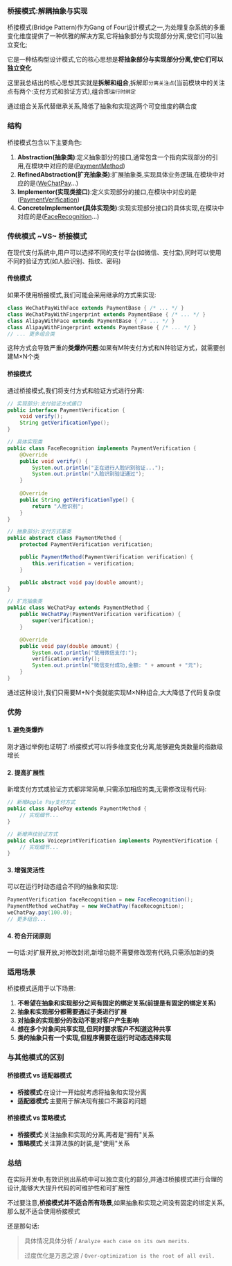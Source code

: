 ### 桥接模式:解耦抽象与实现

桥接模式(Bridge Pattern)作为Gang of Four设计模式之一,为处理复杂系统的多重变化维度提供了一种优雅的解决方案,它将抽象部分与实现部分分离,使它们可以独立变化;

它是一种结构型设计模式,它的核心思想是**将抽象部分与实现部分分离,使它们可以独立变化**

这里我总结出的核心思想其实就是**拆解和组合**,拆解即`分离关注点`(当前模块中的关注点有两个:支付方式和验证方式),组合即`运行时绑定`

通过组合关系代替继承关系,降低了抽象和实现这两个可变维度的耦合度

### 结构

桥接模式包含以下主要角色:

1. **Abstraction(抽象类)**:定义抽象部分的接口,通常包含一个指向实现部分的引用,在模块中对应的是([PaymentMethod](src/main/java/com/niudada/pay/PaymentMethod.java))
2. **RefinedAbstraction(扩充抽象类)**:扩展抽象类,实现具体业务逻辑,在模块中对应的是([WeChatPay](src/main/java/com/niudada/pay/WeChatPay.java)...)
3. **Implementor(实现类接口)**:定义实现部分的接口,在模块中对应的是([PaymentVerification](src/main/java/com/niudada/pay/PaymentVerification.java))
4. **ConcreteImplementor(具体实现类)**:实现实现部分接口的具体实现,在模块中对应的是([FaceRecognition](src/main/java/com/niudada/pay/FaceRecognition.java)...)

### 传统模式 ~VS~ 桥接模式

在现代支付系统中,用户可以选择不同的支付平台(如微信、支付宝),同时可以使用不同的验证方式(如人脸识别、指纹、密码)

#### 传统模式

如果不使用桥接模式,我们可能会采用继承的方式来实现:

```java
class WeChatPayWithFace extends PaymentBase { /* ... */ }
class WeChatPayWithFingerprint extends PaymentBase { /* ... */ }
class AlipayWithFace extends PaymentBase { /* ... */ }
class AlipayWithFingerprint extends PaymentBase { /* ... */ }
// ... 更多组合类
```

这种方式会导致严重的**类爆炸问题**:如果有M种支付方式和N种验证方式，就需要创建M×N个类

#### 桥接模式

通过桥接模式,我们将支付方式和验证方式进行分离:

```java
// 实现部分:支付验证方式接口
public interface PaymentVerification {
    void verify();
    String getVerificationType();
}

// 具体实现类
public class FaceRecognition implements PaymentVerification {
    @Override
    public void verify() {
        System.out.println("正在进行人脸识别验证...");
        System.out.println("人脸识别验证通过");
    }
    
    @Override
    public String getVerificationType() {
        return "人脸识别";
    }
}

// 抽象部分:支付方式基类
public abstract class PaymentMethod {
    protected PaymentVerification verification;

    public PaymentMethod(PaymentVerification verification) {
        this.verification = verification;
    }

    public abstract void pay(double amount);
}

// 扩充抽象类
public class WeChatPay extends PaymentMethod {
    public WeChatPay(PaymentVerification verification) {
        super(verification);
    }

    @Override
    public void pay(double amount) {
        System.out.println("使用微信支付:");
        verification.verify();
        System.out.println("微信支付成功,金额: " + amount + "元");
    }
}
```

通过这种设计,我们只需要M+N个类就能实现M×N种组合,大大降低了代码复杂度

### 优势

#### 1. 避免类爆炸

刚才通过举例也证明了:桥接模式可以将多维度变化分离,能够避免类数量的指数级增长

#### 2. 提高扩展性

新增支付方式或验证方式都非常简单,只需添加相应的类,无需修改现有代码:

```java
// 新增Apple Pay支付方式
public class ApplePay extends PaymentMethod {
    // 实现细节...
}

// 新增声纹验证方式
public class VoiceprintVerification implements PaymentVerification {
    // 实现细节...
}
```

#### 3. 增强灵活性

可以在运行时动态组合不同的抽象和实现:

```java
PaymentVerification faceRecognition = new FaceRecognition();
PaymentMethod weChatPay = new WeChatPay(faceRecognition);
weChatPay.pay(100.0);
// 更多组合...
```


#### 4. 符合开闭原则

一句话:对扩展开放,对修改封闭,新增功能不需要修改现有代码,只需添加新的类

### 适用场景

桥接模式适用于以下场景:

1. **不希望在抽象和实现部分之间有固定的绑定关系(前提是有固定的绑定关系)**
2. **抽象和实现部分都需要通过子类进行扩展**
3. **对抽象的实现部分的改动不能对客户产生影响**
4. **想在多个对象间共享实现,但同时要求客户不知道这种共享**
5. **类的抽象只有一个实现,但程序需要在运行时动态选择实现**

### 与其他模式的区别

#### 桥接模式 vs 适配器模式

- **桥接模式**:在设计一开始就考虑将抽象和实现分离
- **适配器模式**:主要用于解决现有接口不兼容的问题

#### 桥接模式 vs 策略模式

- **桥接模式**:关注抽象和实现的分离,两者是"拥有"关系
- **策略模式**:关注算法族的封装,是"使用"关系

### 总结

在实际开发中,有效识别出系统中可以独立变化的部分,并通过桥接模式进行合理的设计,能够大大提升代码的可维护性和可扩展性

不过要注意,**桥接模式并不适合所有场景**,如果抽象和实现之间没有固定的绑定关系,那么就不适合使用桥接模式

还是那句话:
> 具体情况具体分析 / `Analyze each case on its own merits.`
> 
> 过度优化是万恶之源 / `Over-optimization is the root of all evil.`